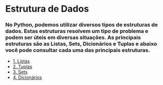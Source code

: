 <h1>Estrutura de Dados</h1>
<h3>No Python, podemos utilizar diversos tipos de estruturas de dados. Estas estruturas resolvem um tipo de problema e podem ser úteis em diversas situações. As principais estruturas são as Listas, Sets, Dicionários e Tuplas e abaixo você pode consultar cada uma das principais estruturas.</h3>
<ul>
  <li><a href="https://github.com/Math-Muniz/Data-Roadmap/blob/main/Data-Science-Roadmap/Python/3.Estrutura-Basica-de-Dados/Listas/README.md">1. Listas</a></li>
  <li><a href="https://github.com/Math-Muniz/Data-Roadmap/blob/main/Data-Science-Roadmap/Python/3.Estrutura-Basica-de-Dados/Tuplas/README.md">2. Tuplas</a></li>
  <li><a href="https://github.com/Math-Muniz/Data-Roadmap/blob/main/Data-Science-Roadmap/Python/3.Estrutura-Basica-de-Dados/Sets/README.md">3. Sets</a></li>
  <li><a href="https://github.com/Math-Muniz/Data-Roadmap/blob/main/Data-Science-Roadmap/Python/3.Estrutura-Basica-de-Dados/Dicionarios/README.md">4. Dicionários</a></li>
</ul>
